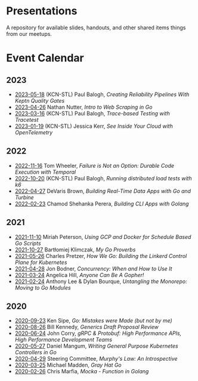 # Presentations
A repository for available slides, handouts, and other shared items things from our meetups.

# Event Calendar

## 2023

* [2023-05-18](2023-05-18-ReliabilityPipelinesWithKeptn) (KCN-STL) Paul Balogh, _Creating Reliability Pipelines With Keptn Quality Gates_
* [2023-04-26](2023-04-26-IntroToWebScraping) Nathan Nutter, _Intro to Web Scraping in Go_
* [2023-03-16](2023-03-16-TraceBasedTestingWithTracetest) (KCN-STL) Paul Balogh, _Trace-based Testing with Tracetest_
* [2023-01-19](2023-01-19-SeeInsideYourCloudWithOpenTelemetry) (KCN-STL) Jessica Kerr, _See Inside Your Cloud with OpenTelemetry_

## 2022

* [2022-11-16](2022-11-16-FailureIsNotAnOption) Tom Wheeler, _Failure is Not an Option: Durable Code Execution with Temporal_
* [2022-10-20](2022-10-20-DistributedLoadTests) (KCN-STL) Paul Balogh, _Running distributed load tests with k6_
* [2022-04-27](2022-04-27-RealTimeDataApps) DeVaris Brown, _Building Real-Time Data Apps with Go and Turbine_
* [2022-02-23](2022-02-23-BuildingCLIApps) Chamod Shehanka Perera, _Building CLI Apps with Golang_

## 2021

* [2021-11-10](2021-11-10-ScheduleBasedGoScripts) Miriah Peterson, _Using GCP and Docker for Schedule Based Go Scripts_
* [2021-10-27](2021-10-27-MyGoProverbs) Bartłomiej Klimczak, _My Go Proverbs_
* [2021-05-26](2021-05-26-HowWeGoLinkerd) Charles Pretzer, _How We Go: Building the Linkerd Control Plane for Kubernetes_
* [2021-04-28](2021-04-28-ConcurrencyWhenAndHowToUseIt) Jon Bodner, _Concurrency: When and How to Use It_
* [2021-03-24](2021-03-24-AnyoneCanBeAGopher) Angelica Hill, _Anyone Can Be A Gopher!_
* [2021-02-24](2021-02-24-UntanglingMonorepo) Anthony Lee & Dylan Bourque, _Untangling the Monorepo: Moving to Go Modules_

## 2020

* [2020-09-23](2020-09-23-MistakesWereMade) Ken Sipe, _Go: Mistakes were Made (but not by me)_
* [2020-08-26](2020-08-26-Generics) Bill Kennedy, _Generics Draft Proposal Review_
* [2020-06-24](2020-06-24-gRPCAndProtobuf) John Corry, _gRPC & Protobuf: High Performance APIs, High Performance Development Teams_
* [2020-05-27](2020-05-27-KubeControllers) Daniel Mangum, _Writing General Purpose Kubernetes Controllers in Go_
* [2020-04-29](2020-04-29-MuphysLawAnIntrospective) Steering Committee, _Murphy's Law: An Introspective_
* [2020-03-25](2020-03-25-GrayHatGo) Michael Madden, _Gray Hat Go_
* [2020-02-26](2020-02-26-Mocka) Chris Marfia, _Mocka - Function in Golang_
